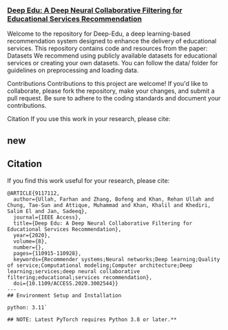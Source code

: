 ### [Deep Edu: A Deep Neural Collaborative Filtering for Educational Services Recommendation](10.1109/ACCESS.2020.3002544)
Welcome to the repository for Deep-Edu, a deep learning-based recommendation system designed to enhance the delivery of educational services. This repository contains code and resources from the paper:
Datasets
We recommend using publicly available datasets for educational services or creating your own datasets. You can follow the data/ folder for guidelines on preprocessing and loading data.

Contributions
Contributions to this project are welcome! If you'd like to collaborate, please fork the repository, make your changes, and submit a pull request. Be sure to adhere to the coding standards and document your contributions.

Citation
If you use this work in your research, please cite:
## new
## Citation
If you find this work useful for your research, please cite:
```
@ARTICLE{9117112,
  author={Ullah, Farhan and Zhang, Bofeng and Khan, Rehan Ullah and Chung, Tae-Sun and Attique, Muhammad and Khan, Khalil and Khediri, Salim El and Jan, Sadeeq},
  journal={IEEE Access}, 
  title={Deep Edu: A Deep Neural Collaborative Filtering for Educational Services Recommendation}, 
  year={2020},
  volume={8},
  number={},
  pages={110915-110928},
  keywords={Recommender systems;Neural networks;Deep learning;Quality of service;Computational modeling;Computer architecture;Deep learning;services;deep neural collaborative filtering;educational;services recommendation},
  doi={10.1109/ACCESS.2020.3002544}}
---
## Environment Setup and Installation

python: 3.11`

## NOTE: Latest PyTorch requires Python 3.8 or later.**
